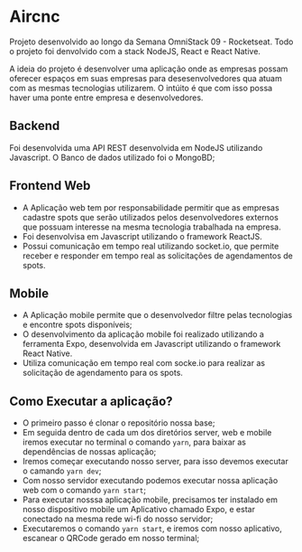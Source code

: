 # Aircnc
Projeto desenvolvido ao longo da Semana OmniStack 09 - Rocketseat. Todo o projeto foi denvolvido com a stack NodeJS, React e React Native.

A ideia do projeto é desenvolver uma aplicação onde as empresas possam oferecer espaços em suas empresas para desesenvolvedores qua atuam com as mesmas tecnologias utilizarem. O intúito é que com isso possa haver uma ponte entre empresa e desenvolvedores. 

## Backend

Foi desenvolvida uma API REST desenvolvida em NodeJS utilizando Javascript. O Banco de dados utilizado foi o MongoBD;

## Frontend Web

- A Aplicação web tem por responsabilidade permitir que as empresas cadastre spots que serão utilizados pelos desenvolvedores externos que possuam interesse na mesma tecnologia trabalhada na empresa. 
- Foi desenvolvisa em Javascript utilizando o framework ReactJS. 
- Possui comunicação em tempo real utilizando socket.io, que permite receber e responder em tempo real as solicitações de agendamentos de spots.

## Mobile

- A Aplicação mobile permite que o desenvolvedor filtre pelas tecnologias e encontre spots disponíveis;
- O desenvolvimento da aplicação mobile foi realizado utilizando a ferramenta Expo, desenvolvida em Javascript utilizando o framework React Native.
- Utiliza comunicação em tempo real com socke.io para realizar as solicitação de agendamento para os spots.


## Como Executar a aplicação?

- O primeiro passo é clonar o repositório nossa base;
- Em seguida dentro de cada um dos diretórios server, web e mobile iremos executar no terminal o comando `yarn`, para baixar as dependências de nossas aplicação;
- Iremos começar executando nosso server, para isso devemos executar o camando `yarn dev`;
- Com nosso servidor executando podemos executar nossa aplicação web com o comando `yarn start`;
- Para executar nosssa aplicação mobile, precisamos ter instalado em nosso dispositivo mobile um Aplicativo chamado Expo, e estar conectado na mesma rede wi-fi do nosso servidor;
- Executaremos o comando `yarn start`, e iremos com nosso aplicativo, escanear o QRCode gerado em nosso terminal;



